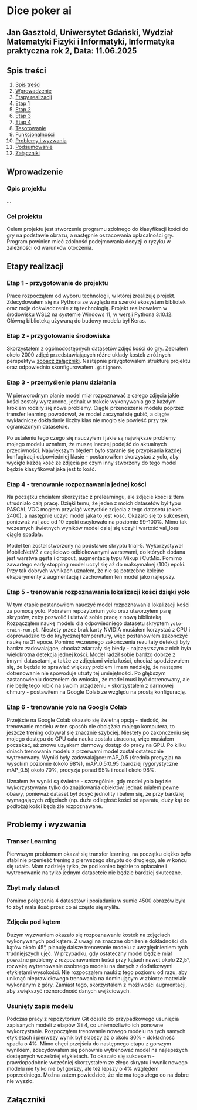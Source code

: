 # Dice poker ai

## Jan Gasztold, Uniwersytet Gdański, Wydział Matematyki Fizyki i Informatyki, Informatyka praktyczna rok 2, Data: 11.06.2025

## Spis treści

1. [Spis treści](#spis-treści)
2. [Wprowadzenie](#wprowadzenie)
3. [Etapy realizacji](#etapy-realizacji)
3. [Etap 1](#etap-1---przygotowanie-do-projektu)
4. [Etap 2](#etap-2)
5. [Etap 3](#etap-3)
6. [Etap 4](#etap-4)
10. [Tesotowanie](#)
11. [Funkcjonalności](#)
12. [Problemy i wyzwania](#)
13. [Podsumowanie](#)
14. [Załączniki](#załączniki)

## Wprowadzenie
### Opis projektu
...
### Cel projektu
Celem projektu jest stworzenie programu zdolnego do klasyfikacji kości do gry na podstawie obrazu, a następnie oszacowania opłacalności gry. Program powinien mieć zdolność podejmowania decyzji o ryzyku w zależności od warunków otoczenia.

## Etapy realizacji
### Etap 1 - przygotowanie do projektu
Prace rozpocząłem od wyboru technologii, w której zrealizuję projekt. Zdecydowałem się na Pythona ze względu na szeroki ekosystem bibliotek oraz moje doświadczenie z tą technologią. Projekt realizowałem w środowisku WSL2 na systemie Windows 11, w wersji Pythona 3.10.12. Główną biblioteką używaną do budowy modelu był Keras.

### Etap 2 - przygotowanie środowiska
Skorzystałem z ogólnodostępnych datasetów zdjęć kości do gry. Zebrałem około 2000 zdjęć przedstawiających różne układy kostek z różnych perspektyw [zobacz załączniki](#załączniki). Następnie przygotowałem strukturę projektu oraz odpowiednio skonfigurowałem `.gitignore`.

<!-- ### Etap 3 - trenowanie rozpoznawania jednej kości
~~Celem tego etapu było stworzenie modelu AI, który rozpoznaje liczbę oczek (1–6) na pojedynczej kostce. Eksperymentowałem z różnymi parametrami augmentacji oraz architektury CNN. Na podstawie wcześniejszych prób, które zakończyły się błędem zarządzania plikami i utratą modeli (Trials 9 i 10) - [zobacz problem](#usunięty-zapis-modelu)- wybrałem dwa najlepsze warianty: Trial 13 i Trial 14. Wersja Trial 13 była bardziej stabilna, natomiast Trial 14 wyróżniała się bardziej agresywną augmentacją. Zakładając, że model jest na etapie wstępnego uczenia (prelearning) uznałem, że Trial 14 będzie lepszym wyborem, ponieważ trenowałem go na ograniczonym zbiorze danych, a dalsze etapy powinny stabilizować model.~~

~~W trialu 14 zastosowałem dwie warstwy Conv2D (32 i 64 filtry), dropout na poziomie 0.3 oraz lekką augmentację. Ten wariant okazał się najskuteczniejszy – zarówno accuracy na zbiorze walidacyjnym, jak i treningowym rosło znacząco bez oznak przeuczenia. Najwyższa osiągnięta dokładność wyniosła 54,2%. Po zakończeniu treningu przystąpiłem do kolejnego etapu, wykorzystując wytrenowany model jako punkt startowy.~~

### Etap 4 - trenowanie rozpoznawania dwóch kości
~~Etap 4 miał na celu kontynuację nauki modelu wytrenowanego w Etapie 3, tym razem na bardziej wymagającym zbiorze danych. Nowy zbiór zawierał 800 zdjęć przedstawiających dwie kości sfotografowane z trudnej perspektywy - pod kątem 45° z boku. Taka perspektywa powodowała, że na każdej kości widoczne były jednocześnie trzy ścianki [zobacz problem](#zdjęcia-pod-kątem). Dla 21 klas taka liczba przykładów była bardzo ograniczona co stanowiło dodatkowe wyzwanie.~~

~~W celu poprawy jakości klasyfikacji zastosowałem transfer learning z poprzedniego etapu z modelem MobileNetV2 oraz znacznie bardziej zaawansowaną augmentację, rozszerzoną m.in. o Mixup i CutMix. Najlepszy wynik osiągnąłem w Trial 21 osiągając dokładność: 15.3%, który został napisany na podstawie Trial 12 (dokładność: 14.7%), który był pierwotnym modelem, ale nie został zachowany z powodu błędu wspomnianego w 3 Etapie [zobacz problem](#usunięty-zapis-modelu). Model trenował się stabilnie przez ponad 100 epok, a najlepszy wynik uzyskałem jeszcze przed ukończeniem pełnego treningu, dzięki czemu moje obawy z hiperbolicznymi wynikami zostały zażegnane.Pomimo relatywnie niskiej dokładności, model uznałem za wystarczająco dobry dla danej bazy obrazów, by kontynuować dalsze eksperymenty.~~ -->

### Etap 3 - przemyślenie planu działania
W pierworodnym planie model miał rozpoznawać z całego zdjęcia jakie kości zostały wyrzucone, jednak w trakcie wykonywania go z każdym krokiem rodziły się nowe problemy. Ciągłe przenoszenie modelu poprzez transfer learning powodował, że model zaczynał się gubić, a ciągłe wykładnicze dokładanie liczby klas nie mogło się powieść przy tak ograniczonym datasetcie.

Po ustaleniu tego czego się nauczyłem i jakie są największe problemy mojego modelu uznałem, że muszę inaczej podejść do aktualnych przeciwności. Największym błędem było staranie się przypisania każdej konfugiracji odpowiedniej klasie - postanowiłem skorzystać z yolo, aby wycięło każdą kość ze zdjęcia po czym inny stworzony do tego model będzie klasyfikował jaka jest to kość.

### Etap 4 - trenowanie rozpoznawania jednej kości
Na początku chciałem skorzystać z prelearningu, ale zdjęcie kości z tłem utrudniało całą pracę. Dzięki temu, że jeden z moich datasetów był typu PASCAL VOC mogłem przyciąć wszystkie zdjęcia z tego datasetu (około 2400), a następnie uczyć model jaka to jest kość. Okazało się to sukcesem, ponieważ val_acc od 10 epoki oscylowało na poziomie 99-100%. Mimo tak wczesnych świetnych wyników model dalej się uczył i wartość val_loss ciągle spadała. 

Model ten został stworzony na podstawie skryptu trial-5. Wykorzystywał MobileNetV2 z częściowo odblokowanymi warstwami, do których dodana jest warstwa gęsta i dropout, augmentację typu Mixup i CutMix. Pomimo zawartego early stopping model uczył się aż do maksymalnej (100) epoki. Przy tak dobrych wynikach uznałem, że nie są potrzebne kolejne eksperymenty z augmentacją i zachowałem ten model jako najlepszy.

### Etap 5 - trenowanie rozpoznawania lokalizacji kości dzięki yolo
W tym etapie postanowiłem nauczyć model rozpoznawania lokalizacji kości za pomocą yolo. Pobrałem repozytorium yolo oraz utworzyłem parę skryptów, żeby pozwolić i ułatwić sobie pracę z nową biblioteką. Rozpącząłem naukę modelu dla odpowiedniego datasetu skryptem `yolo-train-run.pl`. Niestety przez brak karty NVIDIA musiałem korzystać z CPU i doprowadziło to do krytycznej temperatury, więc postanowiłem zakończyć naukę na 31 epoce. Pomimo wczesnego zakończenia rezultaty detekcji były bardzo zadowalające, chociaż zdarzały się błedy - najczęstszym z nich była wielokrotna detekcja jednej kości. Model radził sobie bardzo dobrze z innymi datasetami, a także ze zdjęciami wielu kości, chociaż spodziewałem się, że będzie to sprawiać większy problem i mam nadzieję, że następne dotrenowanie nie spowoduje utraty tej umiejętności. Po głębszym zastanowieniu doszedłem do wniosku, że model musi być dotrenowany, ale nie będę tego robić na swoim urządzeniu - skorzystałem z darmowej chmury - postawiłem na Google Colab ze względu na prostą konfigurację.

### Etap 6 - trenowanie yolo na Google Colab
Przejście na Google Colab okazało się świetną opcją - niedość, że trenowanie modelu w ten sposób nie obciążała mojego komputera, to jeszcze trening odbywał się znacznie szybciej. Niestety po zakończeniu się mojego dostępu do GPU cała nauka została utracona, więc musiałem poczekać, aż znowu uzyskam darmowy dostęp do pracy na GPU. Po kilku dniach trenowania modelu z przerwami model został ostatecznie wytrenowany. Wyniki były zadowalające: mAP_0.5 (średnia precyzja) na wysokim poziomie (około 98%), mAP_0.5:0.95 (bardziej rygorystyczne mAP_0.5) około 70%, precyzja ponad 95% i recall około 98%. 

Uznałem że wyniki są świetne - szczególnie, gdy model yolo będzie wykorzystywany tylko do znajdowania obiektów, jednak miałem pewne obawy, ponieważ dataset był dosyć jednolity i bałem się, że przy bardziej wymagających zdjęciach (np. duża odległość kości od aparatu, duży kąt do podłoża) kości będą źle rozpoznawane.
 
## Problemy i wyzwania
### Transer Learning 
Pierwszym problemem okazał się transfer learning, na początku ciężko było stabilnie przenieść trening z pierwszego skryptu do drugiego, ale w końcu się udało. Mam nadzieję tylko, że pod koniec będzie to opłacalne i wytrenowanie na tylko jednym datasetcie nie będzie bardziej skuteczne.

### Zbyt mały dataset
Pomimo połączenia 4 datasetów i posiadaniu w sumie 4500 obrazów była to zbyt mała ilość przez co ai często się myliła.

### Zdjęcia pod kątem
Dużym wyzwaniem okazało się rozpoznawanie kostek na zdjęciach wykonywanych pod kątem. Z uwagi na znaczne obniżenie dokładności dla kątów około 45°, planuję dalsze trenowanie modelu z uwzględnieniem tych trudniejszych ujęć. W przypadku, gdy ostateczny model będzie miał poważne problemy z rozpoznawaniem kości przy kątach nawet około 22,5°, rozważę wytrenowanie osobnego modelu na danych z dodatkowymi etykietami wysokości. Nie rozpocząłem nauki z tego poziomu od razu, aby uniknąć nieprawidłowego trenowania na dominującym w zbiorze materiale wykonanym z góry. Zamiast tego, skorzystałem z możliwości augmentacji, aby zwiększyć różnorodność danych wejściowych.

### Usunięty zapis modelu
Podczas pracy z repozytorium Git doszło do przypadkowego usunięcia zapisanych modeli z etapów 3 i 4, co uniemożliwiło ich ponowne wykorzystanie. Rozpocząłem trenowanie nowego modelu na tych samych etykietach i pierwszy wynik był słabszy aż o około 30% - dokładność spadła o 4%. Mimo chęci przejścia do następnego etapu z gorszym wynikiem, zdecydowałem się ponownie wytrenować model na najlepszych dostępnych wcześniej etykietach. To okazało się sukcesem - prawdopodobnie wcześniej skorzystałem ze złego skryptu i wynik nowego modelu nie tylko nie był gorszy, ale też lepszy o 4% względem poprzedniego. Można zatem powiedzieć, że nie ma tego złego co na dobre nie wyszło.

## Załączniki
